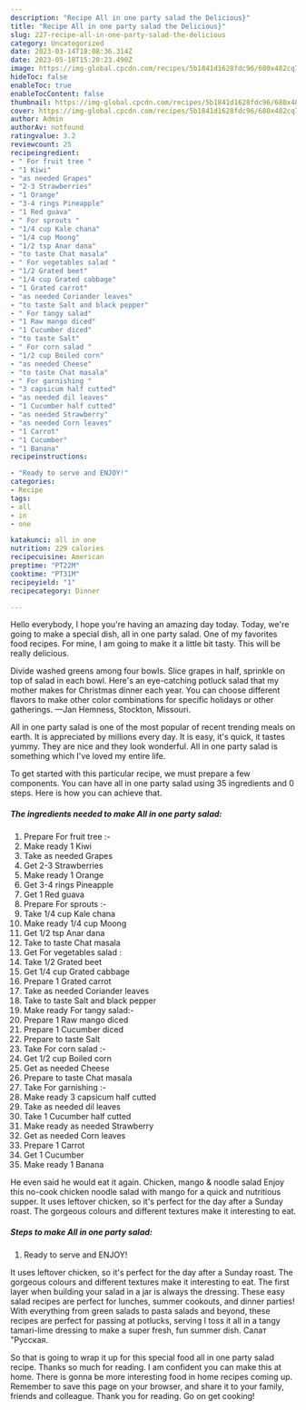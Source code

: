 ```yaml
---
description: "Recipe All in one party salad the Delicious}"
title: "Recipe All in one party salad the Delicious}"
slug: 227-recipe-all-in-one-party-salad-the-delicious
category: Uncategorized
date: 2023-03-14T18:08:36.314Z
date: 2023-05-18T15:20:23.490Z
image: https://img-global.cpcdn.com/recipes/5b1841d1628fdc96/680x482cq70/all-in-one-party-salad-recipe-main-photo.jpg
hideToc: false
enableToc: true
enableTocContent: false
thumbnail: https://img-global.cpcdn.com/recipes/5b1841d1628fdc96/680x482cq70/all-in-one-party-salad-recipe-main-photo.jpg
cover: https://img-global.cpcdn.com/recipes/5b1841d1628fdc96/680x482cq70/all-in-one-party-salad-recipe-main-photo.jpg
author: Admin
authorAv: notfound
ratingvalue: 3.2
reviewcount: 25
recipeingredient:
- " For fruit tree "
- "1 Kiwi"
- "as needed Grapes"
- "2-3 Strawberries"
- "1 Orange"
- "3-4 rings Pineapple"
- "1 Red guava"
- " For sprouts "
- "1/4 cup Kale chana"
- "1/4 cup Moong"
- "1/2 tsp Anar dana"
- "to taste Chat masala"
- " For vegetables salad "
- "1/2 Grated beet"
- "1/4 cup Grated cabbage"
- "1 Grated carrot"
- "as needed Coriander leaves"
- "to taste Salt and black pepper"
- " For tangy salad"
- "1 Raw mango diced"
- "1 Cucumber diced"
- "to taste Salt"
- " For corn salad "
- "1/2 cup Boiled corn"
- "as needed Cheese"
- "to taste Chat masala"
- " For garnishing "
- "3 capsicum half cutted"
- "as needed dil leaves"
- "1 Cucumber half cutted"
- "as needed Strawberry"
- "as needed Corn leaves"
- "1 Carrot"
- "1 Cucumber"
- "1 Banana"
recipeinstructions:

- "Ready to serve and ENJOY!"
categories:
- Recipe
tags:
- all
- in
- one

katakunci: all in one 
nutrition: 229 calories
recipecuisine: American
preptime: "PT22M"
cooktime: "PT31M"
recipeyield: "1"
recipecategory: Dinner

---
```



Hello everybody, I hope you're having an amazing day today. Today, we're going to make a special dish, all in one party salad. One of my favorites food recipes. For mine, I am going to make it a little bit tasty. This will be really delicious.

Divide washed greens among four bowls. Slice grapes in half, sprinkle on top of salad in each bowl. Here&#39;s an eye-catching potluck salad that my mother makes for Christmas dinner each year. You can choose different flavors to make other color combinations for specific holidays or other gatherings. —Jan Hemness, Stockton, Missouri.

All in one party salad is one of the most popular of recent trending meals on earth. It is appreciated by millions every day. It is easy, it's quick, it tastes yummy. They are nice and they look wonderful. All in one party salad is something which I've loved my entire life.


To get started with this particular recipe, we must prepare a few components. You can have all in one party salad using 35 ingredients and 0 steps. Here is how you can achieve that.

<!--inarticleads1-->

##### The ingredients needed to make All in one party salad:

1. Prepare  For fruit tree :-
1. Make ready 1 Kiwi
1. Take as needed Grapes
1. Get 2-3 Strawberries
1. Make ready 1 Orange
1. Get 3-4 rings Pineapple
1. Get 1 Red guava
1. Prepare  For sprouts :-
1. Take 1/4 cup Kale chana
1. Make ready 1/4 cup Moong
1. Get 1/2 tsp Anar dana
1. Take to taste Chat masala
1. Get  For vegetables salad :
1. Take 1/2 Grated beet
1. Get 1/4 cup Grated cabbage
1. Prepare 1 Grated carrot
1. Take as needed Coriander leaves
1. Take to taste Salt and black pepper
1. Make ready  For tangy salad:-
1. Prepare 1 Raw mango diced
1. Prepare 1 Cucumber diced
1. Prepare to taste Salt
1. Take  For corn salad :-
1. Get 1/2 cup Boiled corn
1. Get as needed Cheese
1. Prepare to taste Chat masala
1. Take  For garnishing :-
1. Make ready 3 capsicum half cutted
1. Take as needed dil leaves
1. Take 1 Cucumber half cutted
1. Make ready as needed Strawberry
1. Get as needed Corn leaves
1. Prepare 1 Carrot
1. Get 1 Cucumber
1. Make ready 1 Banana


He even said he would eat it again. Chicken, mango &amp; noodle salad Enjoy this no-cook chicken noodle salad with mango for a quick and nutritious supper. It uses leftover chicken, so it&#39;s perfect for the day after a Sunday roast. The gorgeous colours and different textures make it interesting to eat. 

<!--inarticleads2-->

##### Steps to make All in one party salad:


1. Ready to serve and ENJOY!

It uses leftover chicken, so it&#39;s perfect for the day after a Sunday roast. The gorgeous colours and different textures make it interesting to eat. The first layer when building your salad in a jar is always the dressing. These easy salad recipes are perfect for lunches, summer cookouts, and dinner parties! With everything from green salads to pasta salads and beyond, these recipes are perfect for passing at potlucks, serving I toss it all in a tangy tamari-lime dressing to make a super fresh, fun summer dish. Салат &#34;Русская. 

So that is going to wrap it up for this special food all in one party salad recipe. Thanks so much for reading. I am confident you can make this at home. There is gonna be more interesting food in home recipes coming up. Remember to save this page on your browser, and share it to your family, friends and colleague. Thank you for reading. Go on get cooking!
